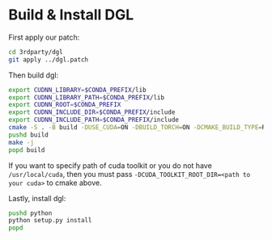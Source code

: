 # Build & Install DGL

First apply our patch:
```bash
cd 3rdparty/dgl
git apply ../dgl.patch
```

Then build dgl:
```bash
export CUDNN_LIBRARY=$CONDA_PREFIX/lib
export CUDNN_LIBRARY_PATH=$CONDA_PREFIX/lib
export CUDNN_ROOT=$CONDA_PREFIX
export CUDNN_INCLUDE_DIR=$CONDA_PREFIX/include
export CUDNN_INCLUDE_PATH=$CONDA_PREFIX/include
cmake -S . -B build -DUSE_CUDA=ON -DBUILD_TORCH=ON -DCMAKE_BUILD_TYPE=Release
pushd build
make -j
popd build
```

If you want to specify path of cuda toolkit or you do not have `/usr/local/cuda`, then you must pass `-DCUDA_TOOLKIT_ROOT_DIR=<path to your cuda>` to cmake above.

Lastly, install dgl:
```bash
pushd python
python setup.py install
popd
```